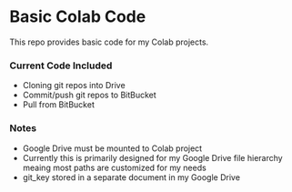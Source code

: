 # Basic Colab Code #

This repo provides basic code for my Colab projects.

### Current Code Included ###

* Cloning git repos into Drive
* Commit/push git repos to BitBucket
* Pull from BitBucket

### Notes ###
* Google Drive must be mounted to Colab project
* Currently this is primarily designed for my Google Drive file hierarchy meaing most paths are customized for my needs
* git_key stored in a separate document in my Google Drive